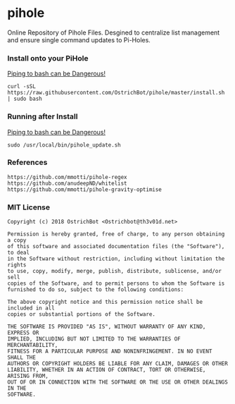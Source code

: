 # pihole
Online Repository of Pihole Files. Desgined to centralize list management and ensure single command updates to Pi-Holes.

### Install onto your PiHole
[Piping to bash can be Dangerous!](https://pi-hole.net/2016/07/25/curling-and-piping-to-bash/)
```
curl -sSL https://raw.githubusercontent.com/OstrichBot/pihole/master/install.sh | sudo bash
```
### Running after Install
[Piping to bash can be Dangerous!](https://pi-hole.net/2016/07/25/curling-and-piping-to-bash/)
```
sudo /usr/local/bin/pihole_update.sh
```

### References
```
https://github.com/mmotti/pihole-regex
https://github.com/anudeepND/whitelist
https://github.com/mmotti/pihole-gravity-optimise
```

### MIT License 
```
Copyright (c) 2018 OstrichBot <Ostrichbot@th3v01d.net>

Permission is hereby granted, free of charge, to any person obtaining a copy
of this software and associated documentation files (the "Software"), to deal
in the Software without restriction, including without limitation the rights
to use, copy, modify, merge, publish, distribute, sublicense, and/or sell
copies of the Software, and to permit persons to whom the Software is
furnished to do so, subject to the following conditions:

The above copyright notice and this permission notice shall be included in all
copies or substantial portions of the Software.

THE SOFTWARE IS PROVIDED "AS IS", WITHOUT WARRANTY OF ANY KIND, EXPRESS OR
IMPLIED, INCLUDING BUT NOT LIMITED TO THE WARRANTIES OF MERCHANTABILITY,
FITNESS FOR A PARTICULAR PURPOSE AND NONINFRINGEMENT. IN NO EVENT SHALL THE
AUTHORS OR COPYRIGHT HOLDERS BE LIABLE FOR ANY CLAIM, DAMAGES OR OTHER
LIABILITY, WHETHER IN AN ACTION OF CONTRACT, TORT OR OTHERWISE, ARISING FROM,
OUT OF OR IN CONNECTION WITH THE SOFTWARE OR THE USE OR OTHER DEALINGS IN THE
SOFTWARE.
```
